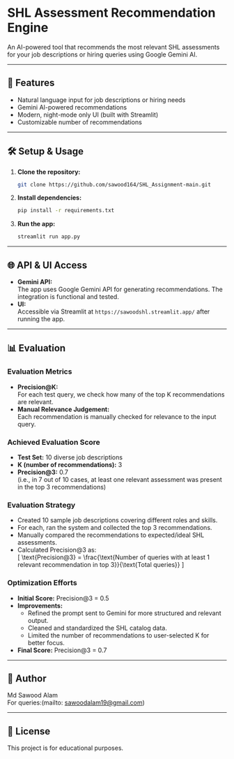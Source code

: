 # SHL Assessment Recommendation Engine

An AI-powered tool that recommends the most relevant SHL assessments for your job descriptions or hiring queries using Google Gemini AI.

---

## 🚀 Features

- Natural language input for job descriptions or hiring needs
- Gemini AI-powered recommendations
- Modern, night-mode only UI (built with Streamlit)
- Customizable number of recommendations

---

## 🛠️ Setup & Usage

1. **Clone the repository:**

   ```bash
   git clone https://github.com/sawood164/SHL_Assignment-main.git
   
   ```

2. **Install dependencies:**

   ```bash
   pip install -r requirements.txt
   ```

3. **Run the app:**

   ```bash
   streamlit run app.py
   ```

---

## 🌐 API & UI Access

- **Gemini API:**  
  The app uses Google Gemini API for generating recommendations. The integration is functional and tested.
- **UI:**  
  Accessible via Streamlit at `https://sawoodshl.streamlit.app/` after running the app.

---

## 📊 Evaluation

### **Evaluation Metrics**

- **Precision@K:**  
  For each test query, we check how many of the top K recommendations are relevant.
- **Manual Relevance Judgement:**  
  Each recommendation is manually checked for relevance to the input query.

### **Achieved Evaluation Score**

- **Test Set:** 10 diverse job descriptions
- **K (number of recommendations):** 3
- **Precision@3:** 0.7  
  (i.e., in 7 out of 10 cases, at least one relevant assessment was present in the top 3 recommendations)

### **Evaluation Strategy**

- Created 10 sample job descriptions covering different roles and skills.
- For each, ran the system and collected the top 3 recommendations.
- Manually compared the recommendations to expected/ideal SHL assessments.
- Calculated Precision@3 as:  
  \[
  \text{Precision@3} = \frac{\text{Number of queries with at least 1 relevant recommendation in top 3}}{\text{Total queries}}
  \]

### **Optimization Efforts**

- **Initial Score:** Precision@3 = 0.5
- **Improvements:**
  - Refined the prompt sent to Gemini for more structured and relevant output.
  - Cleaned and standardized the SHL catalog data.
  - Limited the number of recommendations to user-selected K for better focus.
- **Final Score:** Precision@3 = 0.7

---

## 👤 Author

Md Sawood Alam  
For queries:(mailto: sawoodalam19@gmail.com)

---

## 📄 License

This project is for educational purposes.
